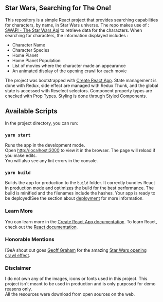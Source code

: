 ## Star Wars, Searching for The One!

This repository is a simple React project that provides searching capabilities 
for characters, by name, in Star Wars universe. 
The repo makes use of : [SWAPI - The Star Wars Api](https://swapi.dev/) to retrieve data for the characters.
When searching for characters, the information displayed includes : 
* Character Name
* Character Species
* Home Planet
* Home Planet Population
* List of movies where the character made an appearance
* An animated display of the opening crawl for each movie 


The project was bootstrapped with [Create React App](https://github.com/facebook/create-react-app). 
State management is done with Redux, side effect are managed with Redux Thunk, and the global state is accessed with Reselect selectors.
Component property types are checked with Prop Types. Styling is done through 
Styled Components.
  
## Available Scripts
In the project directory, you can run:

### `yarn start`
Runs the app in the development mode.<br />
Open [http://localhost:3000](http://localhost:3000) to view it in the browser.
The page will reload if you make edits.<br />
You will also see any lint errors in the console.

### `yarn build`
Builds the app for production to the `build` folder.
It correctly bundles React in production mode and optimizes the build for the best performance.
The build is minified and the filenames include the hashes.
Your app is ready to be deployed!See the section about [deployment](https://facebook.github.io/create-react-app/docs/deployment) for more information.


### Learn More
You can learn more in the [Create React App documentation](https://facebook.github.io/create-react-app/docs/getting-started).
To learn React, check out the [React documentation](https://reactjs.org/).

### Honorable Mentions 
[GeA shout out goes [Geoff Graham](https://css-tricks.com/author/geoffgraham/) for the amazing [Star Wars opening crawl effect](https://css-tricks.com/snippets/css/star-wars-crawl-text/).

### Disclaimer
I do not own any of the images, icons or fonts used in this project. 
This project isn't meant to be used in production and is only purposed for demo reasons only.  
All the resources were download from open sources on the web.